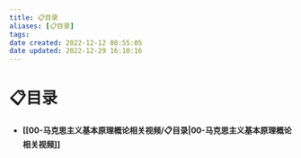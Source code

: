 ```yaml
---
title: 📋目录
aliases: [📋目录]
tags: 
date created: 2022-12-12 08:55:05
date updated: 2022-12-29 16:10:16
---
```


# 📋目录

- **[[00-马克思主义基本原理概论相关视频/📋目录|00-马克思主义基本原理概论相关视频]]**
